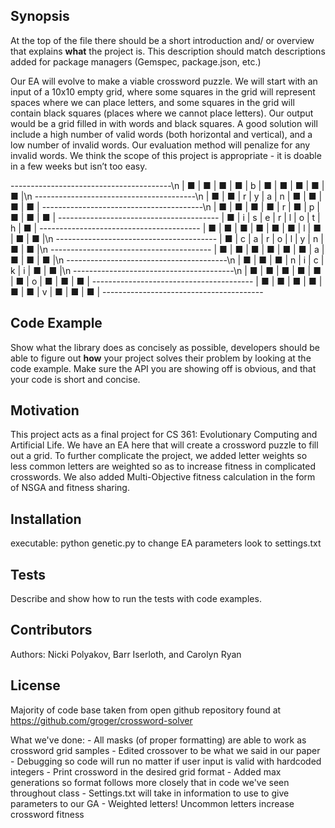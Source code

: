 ## Synopsis

At the top of the file there should be a short introduction and/ or overview that explains **what** the project is. This description should match descriptions added for package managers (Gemspec, package.json, etc.)

Our EA will evolve to make a viable crossword puzzle. We will start with an input of a 10x10 empty grid, where some squares in the grid will represent spaces where we can place letters, and some squares in the grid will contain black squares (places where we cannot place letters). Our output would be a grid filled in with words and black squares.  A good solution will include a high number of valid words (both horizontal and vertical), and a low number of invalid words. Our evaluation method will penalize for any invalid words. We think the scope of this project is appropriate - it is doable in a few weeks but isn’t too easy.

 \----------------------------------------\n
| ■ | ■ | ■ | ■ | b | ■ | ■ | ■ | ■ | ■ |\n
 \----------------------------------------\n
| ■ | ■ | r | y | a | n | ■ | ■ | ■ | ■ |
 \----------------------------------------\n
| ■ | ■ | ■ | ■ | r | ■ | p | ■ | ■ | ■ |
 \----------------------------------------
| ■ | i | s | e | r | l | o | t | h | ■ |
 \----------------------------------------
| ■ | ■ | ■ | ■ | ■ | ■ | l | ■ | ■ | ■ |\n
 \----------------------------------------
| ■ | c | a | r | o | l | y | n | ■ | ■ |\n
 \----------------------------------------
| ■ | ■ | ■ | ■ | ■ | ■ | a | ■ | ■ | ■ |\n
 \----------------------------------------\n
| ■ | ■ | ■ | n | i | c | k | i | ■ | ■ |\n
 \----------------------------------------\n
| ■ | ■ | ■ | ■ | ■ | ■ | o | ■ | ■ | ■ |
 \----------------------------------------
| ■ | ■ | ■ | ■ | ■ | ■ | v | ■ | ■ | ■ |
 \----------------------------------------

## Code Example

Show what the library does as concisely as possible, developers should be able to figure out **how** your project solves their problem by looking at the code example. Make sure the API you are showing off is obvious, and that your code is short and concise.

## Motivation

This project acts as a final project for CS 361: Evolutionary Computing and Artificial Life.  We have an EA here that will create a crossword puzzle to fill out a grid.  To further complicate the project, we added letter weights so less common letters are weighted so as to increase fitness in complicated crosswords.  We also added Multi-Objective fitness calculation in the form of NSGA and fitness sharing.

## Installation

executable: python genetic.py
to change EA parameters look to settings.txt

## Tests

Describe and show how to run the tests with code examples.

## Contributors

Authors:  Nicki Polyakov, Barr Iserloth, and Carolyn Ryan

## License

Majority of code base taken from open github repository found at https://github.com/groger/crossword-solver



What we've done:
    - All masks (of proper formatting) are able to work as crossword grid samples
    - Edited crossover to be what we said in our paper
    - Debugging so code will run no matter if user input is valid with hardcoded integers
    - Print crossword in the desired grid format
    - Added max generations so format follows more closely that in code we've seen throughout class
    - Settings.txt will take in information to use to give parameters to our GA
    - Weighted letters! Uncommon letters increase crossword fitness

